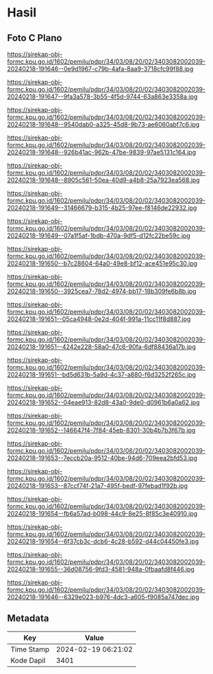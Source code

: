 # Hasil

## Foto C Plano

https://sirekap-obj-formc.kpu.go.id/1602/pemilu/pdpr/34/03/08/20/02/3403082002039-20240218-191646--0e9d1967-c79b-4afa-8aa9-3718cfc99f88.jpg

https://sirekap-obj-formc.kpu.go.id/1602/pemilu/pdpr/34/03/08/20/02/3403082002039-20240218-191647--9fa3a578-3b55-4f5d-9744-63a863e3358a.jpg

https://sirekap-obj-formc.kpu.go.id/1602/pemilu/pdpr/34/03/08/20/02/3403082002039-20240218-191648--9540dab0-a325-45d8-9b73-ae6060abf7c6.jpg

https://sirekap-obj-formc.kpu.go.id/1602/pemilu/pdpr/34/03/08/20/02/3403082002039-20240218-191648--926b41ac-962b-47be-9839-97ae5131c164.jpg

https://sirekap-obj-formc.kpu.go.id/1602/pemilu/pdpr/34/03/08/20/02/3403082002039-20240218-191648--8905c561-50ea-40d9-a4b8-25a7923ea568.jpg

https://sirekap-obj-formc.kpu.go.id/1602/pemilu/pdpr/34/03/08/20/02/3403082002039-20240218-191649--31466679-b315-4b25-97ee-f8146de22932.jpg

https://sirekap-obj-formc.kpu.go.id/1602/pemilu/pdpr/34/03/08/20/02/3403082002039-20240218-191649--07a1f5af-1bdb-470a-9df5-d12fc22be59c.jpg

https://sirekap-obj-formc.kpu.go.id/1602/pemilu/pdpr/34/03/08/20/02/3403082002039-20240218-191650--b7c28604-64a0-49e8-bf12-ace451e95c30.jpg

https://sirekap-obj-formc.kpu.go.id/1602/pemilu/pdpr/34/03/08/20/02/3403082002039-20240218-191650--3925cea7-78d2-4974-bb17-18b309fe6b8b.jpg

https://sirekap-obj-formc.kpu.go.id/1602/pemilu/pdpr/34/03/08/20/02/3403082002039-20240218-191651--05ca4948-0e2d-404f-991a-11cc11f8d887.jpg

https://sirekap-obj-formc.kpu.go.id/1602/pemilu/pdpr/34/03/08/20/02/3403082002039-20240218-191651--4242e228-58a0-47c6-90fa-6df88436a17b.jpg

https://sirekap-obj-formc.kpu.go.id/1602/pemilu/pdpr/34/03/08/20/02/3403082002039-20240218-191651--bd5d631b-5a9d-4c37-a880-f6d3252f265c.jpg

https://sirekap-obj-formc.kpu.go.id/1602/pemilu/pdpr/34/03/08/20/02/3403082002039-20240218-191652--04eae913-82d8-43a0-9de0-d0961b6a0a62.jpg

https://sirekap-obj-formc.kpu.go.id/1602/pemilu/pdpr/34/03/08/20/02/3403082002039-20240218-191652--146647f4-7f84-45eb-8301-30b4b7b3f67b.jpg

https://sirekap-obj-formc.kpu.go.id/1602/pemilu/pdpr/34/03/08/20/02/3403082002039-20240218-191653--7eccb20a-9512-40be-94d6-709eea2bfd53.jpg

https://sirekap-obj-formc.kpu.go.id/1602/pemilu/pdpr/34/03/08/20/02/3403082002039-20240218-191653--87ccf74f-21a7-495f-bedf-97febad1f92b.jpg

https://sirekap-obj-formc.kpu.go.id/1602/pemilu/pdpr/34/03/08/20/02/3403082002039-20240218-191654--fb6a57ad-b098-44c9-8e25-8f85c3e40910.jpg

https://sirekap-obj-formc.kpu.go.id/1602/pemilu/pdpr/34/03/08/20/02/3403082002039-20240218-191654--6f37cb3c-dcb6-4c28-b592-d44c04450fe3.jpg

https://sirekap-obj-formc.kpu.go.id/1602/pemilu/pdpr/34/03/08/20/02/3403082002039-20240218-191655--36d08756-9fd3-4581-948a-0fbaafd8f446.jpg

https://sirekap-obj-formc.kpu.go.id/1602/pemilu/pdpr/34/03/08/20/02/3403082002039-20240218-191646--6329e023-b976-4dc3-a605-f9085a747dec.jpg


## Metadata

| Key        | Value               |
| ---------- | ------------------- |
| Time Stamp | 2024-02-19 06:21:02 |
| Kode Dapil | 3401                |



